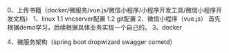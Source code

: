 0、上传书籍（docker/微服务/vue.js/微信小程序/小程序开发工具/微信小程序开发文档）
1、linux 
    1.1 vncserver配置
    1.2 git配置
2、微信小程序（vue.js）
   首先根据demo学习，后续根据具体业务实现一个自己的。
3、docker

4、微服务架构（spring boot dropwizard swagger cometd）



